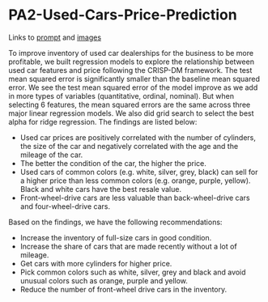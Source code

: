 # PA2-Used-Cars-Price-Prediction
Links to [prompt](https://github.com/MeghanHan/PA2-Used-Cars-Price-Prediction/blob/main/prompt_II.ipynb) and [images](https://github.com/MeghanHan/PA2-Used-Cars-Price-Prediction/tree/main/images)

To improve inventory of used car dealerships for the business to be more profitable, we built regression models to explore the relationship between used car features and price following the CRISP-DM framework. The test mean squared error is significantly smaller than the baseline mean squared error. We see the test mean squared error of the model improve as we add in more types of variables (quantitative, ordinal, nominal). But when selecting 6 features, the mean squared errors are the same across three major linear regression models. We also did grid search to select the best alpha for ridge regression. 
The findings are listed below:
- Used car prices are positively correlated with the number of cylinders, the size of the car and negatively correlated with the age and the mileage of the car.
- The better the condition of the car, the higher the price.
- Used cars of common colors (e.g. white, silver, grey, black) can sell for a higher price than less common colors (e.g. orange, purple, yellow). Black and white cars have the best resale value.
- Front-wheel-drive cars are less valuable than back-wheel-drive cars and four-wheel-drive cars.

Based on the findings, we have the following recommendations:
- Increase the inventory of full-size cars in good condition.
- Increase the share of cars that are made recently without a lot of mileage.
- Get cars with more cylinders for higher price.
- Pick common colors such as white, silver, grey and black and avoid unusual colors such as orange, purple and yellow.
- Reduce the number of front-wheel drive cars in the inventory.

